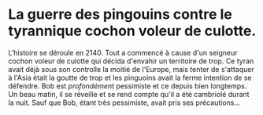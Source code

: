 # La guerre des pingouins contre le tyrannique cochon voleur de culotte.

L'histoire se déroule en 2140.
Tout a commencé à cause d'un seigneur cochon voleur de culotte qui décida d'envahir un territoire de trop.
Ce tyran avait déjà sous son controlle la moitié de l'Europe, mais tenter de s'attaquer à l'Asia était la goutte de trop et les pinguoins avait la ferme intention de se défendre.
Bob est *profondément* pessimiste et ce depuis bien longtemps.
Un beau matin, il se réveille et se rend compte qu'il a été cambriolé durant la nuit.
Sauf que Bob, étant très pessimiste, avait pris ses précautions...
